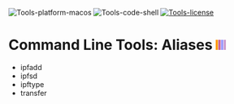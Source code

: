 ![Tools-platform-macos](https://img.shields.io/badge/platform-macOS-lightgrey.svg)
![Tools-code-shell](https://img.shields.io/badge/code-shell-yellow.svg)
[![Tools-license](http://img.shields.io/badge/license-MIT+-blue.svg)](https://github.com/JayBrown/Tools/blob/master/license.md)

# Command Line Tools: Aliases <img src="https://github.com/JayBrown/Tools/blob/master/img/jb-img.png" height="20px"/>

* ipfadd
* ipfsd
* ipftype
* transfer
